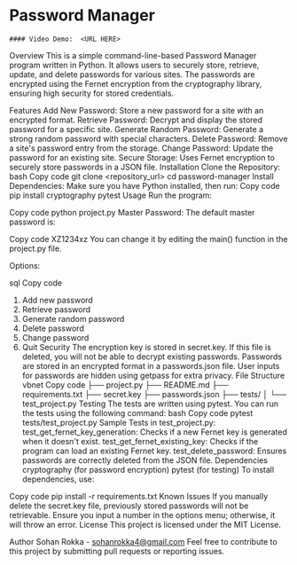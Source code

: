 # Password Manager
    #### Video Demo:  <URL HERE>
    
Overview
This is a simple command-line-based Password Manager program written in Python. It allows users to securely store, retrieve, update, and delete passwords for various sites. The passwords are encrypted using the Fernet encryption from the cryptography library, ensuring high security for stored credentials.

Features
Add New Password: Store a new password for a site with an encrypted format.
Retrieve Password: Decrypt and display the stored password for a specific site.
Generate Random Password: Generate a strong random password with special characters.
Delete Password: Remove a site's password entry from the storage.
Change Password: Update the password for an existing site.
Secure Storage: Uses Fernet encryption to securely store passwords in a JSON file.
Installation
Clone the Repository:
bash
Copy code
git clone <repository_url>
cd password-manager
Install Dependencies: Make sure you have Python installed, then run:
Copy code
pip install cryptography pytest
Usage
Run the program:

Copy code
python project.py
Master Password: The default master password is:

Copy code
XZ1234xz
You can change it by editing the main() function in the project.py file.

Options:

sql
Copy code
1) Add new password
2) Retrieve password
3) Generate random password
4) Delete password
5) Change password
6) Quit
Security
The encryption key is stored in secret.key. If this file is deleted, you will not be able to decrypt existing passwords.
Passwords are stored in an encrypted format in a passwords.json file.
User inputs for passwords are hidden using getpass for extra privacy.
File Structure
vbnet
Copy code
├── project.py
├── README.md
├── requirements.txt
├── secret.key
├── passwords.json
├── tests/
│   └── test_project.py
Testing
The tests are written using pytest. You can run the tests using the following command:
bash
Copy code
pytest tests/test_project.py
Sample Tests in test_project.py:
test_get_fernet_key_generation: Checks if a new Fernet key is generated when it doesn't exist.
test_get_fernet_existing_key: Checks if the program can load an existing Fernet key.
test_delete_password: Ensures passwords are correctly deleted from the JSON file.
Dependencies
cryptography (for password encryption)
pytest (for testing)
To install dependencies, use:

Copy code
pip install -r requirements.txt
Known Issues
If you manually delete the secret.key file, previously stored passwords will not be retrievable.
Ensure you input a number in the options menu; otherwise, it will throw an error.
License
This project is licensed under the MIT License.

Author
Sohan Rokka - sohanrokka4@gmail.com
Feel free to contribute to this project by submitting pull requests or reporting issues.